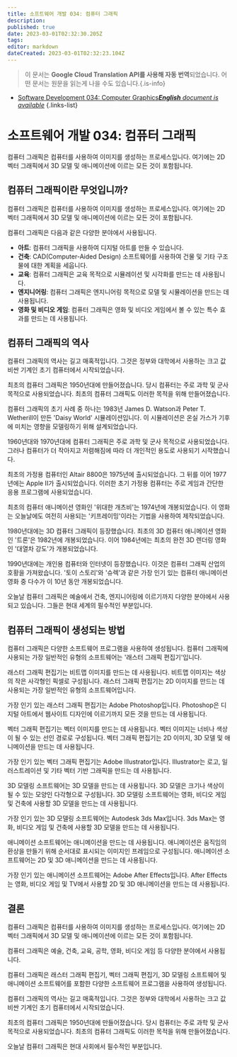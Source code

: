 ```yaml
---
title: 소프트웨어 개발 034: 컴퓨터 그래픽
description: 
published: true
date: 2023-03-01T02:32:30.205Z
tags: 
editor: markdown
dateCreated: 2023-03-01T02:32:23.104Z
---
```


> 이 문서는 **Google Cloud Translation API를 사용해 자동 번역**되었습니다.
어떤 문서는 원문을 읽는게 나을 수도 있습니다.{.is-info}



- [Software Development 034: Computer Graphics***English** document is available*](/en/Knowledge-base/Software-Development/Learning/software-development-034-computer-graphics)
{.links-list}


# 소프트웨어 개발 034: 컴퓨터 그래픽

컴퓨터 그래픽은 컴퓨터를 사용하여 이미지를 생성하는 프로세스입니다. 여기에는 2D 벡터 그래픽에서 3D 모델 및 애니메이션에 이르는 모든 것이 포함됩니다.

## 컴퓨터 그래픽이란 무엇입니까?

컴퓨터 그래픽은 컴퓨터를 사용하여 이미지를 생성하는 프로세스입니다. 여기에는 2D 벡터 그래픽에서 3D 모델 및 애니메이션에 이르는 모든 것이 포함됩니다.

컴퓨터 그래픽은 다음과 같은 다양한 분야에서 사용됩니다.

- **아트**: 컴퓨터 그래픽을 사용하여 디지털 아트를 만들 수 있습니다.
- **건축**: CAD(Computer-Aided Design) 소프트웨어를 사용하여 건물 및 기타 구조물에 대한 계획을 세웁니다.
- **교육**: 컴퓨터 그래픽은 교육 목적으로 시뮬레이션 및 시각화를 만드는 데 사용됩니다.
- **엔지니어링**: 컴퓨터 그래픽은 엔지니어링 목적으로 모델 및 시뮬레이션을 만드는 데 사용됩니다.
- **영화 및 비디오 게임**: 컴퓨터 그래픽은 영화 및 비디오 게임에서 볼 수 있는 특수 효과를 만드는 데 사용됩니다.

## 컴퓨터 그래픽의 역사

컴퓨터 그래픽의 역사는 길고 매혹적입니다. 그것은 정부와 대학에서 사용하는 크고 값비싼 기계인 초기 컴퓨터에서 시작되었습니다.

최초의 컴퓨터 그래픽은 1950년대에 만들어졌습니다. 당시 컴퓨터는 주로 과학 및 군사 목적으로 사용되었습니다. 최초의 컴퓨터 그래픽도 이러한 목적을 위해 만들어졌습니다.

컴퓨터 그래픽의 초기 사례 중 하나는 1983년 James D. Watson과 Peter T. Wetherill이 만든 'Daisy World' 시뮬레이션입니다. 이 시뮬레이션은 온실 가스가 기후에 미치는 영향을 모델링하기 위해 설계되었습니다.

1960년대와 1970년대에 컴퓨터 그래픽은 주로 과학 및 군사 목적으로 사용되었습니다. 그러나 컴퓨터가 더 작아지고 저렴해짐에 따라 더 개인적인 용도로 사용되기 시작했습니다.

최초의 가정용 컴퓨터인 Altair 8800은 1975년에 출시되었습니다. 그 뒤를 이어 1977년에는 Apple II가 출시되었습니다. 이러한 초기 가정용 컴퓨터는 주로 게임과 간단한 응용 프로그램에 사용되었습니다.

최초의 컴퓨터 애니메이션 영화인 '위대한 개츠비'는 1974년에 개봉되었습니다. 이 영화는 오늘날에도 여전히 사용되는 '키프레이밍'이라는 기법을 사용하여 제작되었습니다.

1980년대에는 3D 컴퓨터 그래픽이 등장했습니다. 최초의 3D 컴퓨터 애니메이션 영화인 '트론'은 1982년에 개봉되었습니다. 이어 1984년에는 최초의 완전 3D 렌더링 영화인 '대열차 강도'가 개봉되었습니다.

1990년대에는 개인용 컴퓨터와 인터넷이 등장했습니다. 이것은 컴퓨터 그래픽 산업의 호황을 가져왔습니다. '토이 스토리'와 '슈렉'과 같은 가장 인기 있는 컴퓨터 애니메이션 영화 중 다수가 이 10년 동안 개봉되었습니다.

오늘날 컴퓨터 그래픽은 예술에서 건축, 엔지니어링에 이르기까지 다양한 분야에서 사용되고 있습니다. 그들은 현대 세계의 필수적인 부분입니다.

## 컴퓨터 그래픽이 생성되는 방법

컴퓨터 그래픽은 다양한 소프트웨어 프로그램을 사용하여 생성됩니다. 컴퓨터 그래픽에 사용되는 가장 일반적인 유형의 소프트웨어는 '래스터 그래픽 편집기'입니다.

래스터 그래픽 편집기는 비트맵 이미지를 만드는 데 사용됩니다. 비트맵 이미지는 색상의 작은 사각형인 픽셀로 구성됩니다. 래스터 그래픽 편집기는 2D 이미지를 만드는 데 사용되는 가장 일반적인 유형의 소프트웨어입니다.

가장 인기 있는 래스터 그래픽 편집기는 Adobe Photoshop입니다. Photoshop은 디지털 아트에서 웹사이트 디자인에 이르기까지 모든 것을 만드는 데 사용됩니다.

벡터 그래픽 편집기는 벡터 이미지를 만드는 데 사용됩니다. 벡터 이미지는 너비나 색상이 될 수 있는 선인 경로로 구성됩니다. 벡터 그래픽 편집기는 2D 이미지, 3D 모델 및 애니메이션을 만드는 데 사용됩니다.

가장 인기 있는 벡터 그래픽 편집기는 Adobe Illustrator입니다. Illustrator는 로고, 일러스트레이션 및 기타 벡터 기반 그래픽을 만드는 데 사용됩니다.

3D 모델링 소프트웨어는 3D 모델을 만드는 데 사용됩니다. 3D 모델은 크기나 색상이 될 수 있는 모양인 다각형으로 구성됩니다. 3D 모델링 소프트웨어는 영화, 비디오 게임 및 건축에 사용할 3D 모델을 만드는 데 사용됩니다.

가장 인기 있는 3D 모델링 소프트웨어는 Autodesk 3ds Max입니다. 3ds Max는 영화, 비디오 게임 및 건축에 사용할 3D 모델을 만드는 데 사용됩니다.

애니메이션 소프트웨어는 애니메이션을 만드는 데 사용됩니다. 애니메이션은 움직임의 환상을 만들기 위해 순서대로 표시되는 이미지인 프레임으로 구성됩니다. 애니메이션 소프트웨어는 2D 및 3D 애니메이션을 만드는 데 사용됩니다.

가장 인기 있는 애니메이션 소프트웨어는 Adobe After Effects입니다. After Effects는 영화, 비디오 게임 및 TV에서 사용할 2D 및 3D 애니메이션을 만드는 데 사용됩니다.

## 결론

컴퓨터 그래픽은 컴퓨터를 사용하여 이미지를 생성하는 프로세스입니다. 여기에는 2D 벡터 그래픽에서 3D 모델 및 애니메이션에 이르는 모든 것이 포함됩니다.

컴퓨터 그래픽은 예술, 건축, 교육, 공학, 영화, 비디오 게임 등 다양한 분야에서 사용됩니다.

컴퓨터 그래픽은 래스터 그래픽 편집기, 벡터 그래픽 편집기, 3D 모델링 소프트웨어 및 애니메이션 소프트웨어를 포함한 다양한 소프트웨어 프로그램을 사용하여 생성됩니다.

컴퓨터 그래픽의 역사는 길고 매혹적입니다. 그것은 정부와 대학에서 사용하는 크고 값비싼 기계인 초기 컴퓨터에서 시작되었습니다.

최초의 컴퓨터 그래픽은 1950년대에 만들어졌습니다. 당시 컴퓨터는 주로 과학 및 군사 목적으로 사용되었습니다. 최초의 컴퓨터 그래픽도 이러한 목적을 위해 만들어졌습니다.

오늘날 컴퓨터 그래픽은 현대 사회에서 필수적인 부분입니다.